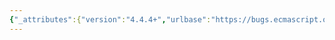 ```yaml
---
{"_attributes":{"version":"4.4.4+","urlbase":"https://bugs.ecmascript.org/","maintainer":"dherman@mozilla.com"},"bug":{"bug_id":672,"creation_ts":"2012-09-29 10:34:00 -0700","short_desc":"Specify ToPropertyName","delta_ts":"2012-11-23 09:45:37 -0800","product":"Draft for 6th Edition","component":"new feature","version":"Rev 10: September 27, 2012 Draft","rep_platform":"All","op_sys":"All","bug_status":"RESOLVED","resolution":"FIXED","priority":"Normal","bug_severity":"enhancement","everconfirmed":true,"reporter":{"uid":"waldron.rick","name":"Rick Waldron"},"assigned_to":{"uid":"allen","name":"Allen Wirfs-Brock"},"long_desc":[{"commentid":1788,"comment_count":0,"who":{"uid":"waldron.rick","name":"Rick Waldron"},"bug_when":"2012-09-29 10:34:47 -0700","thetext":"Per the harmonized private_name_objects proposal[0]:\n\n\"The semantics of property lookup is generalized such that wherever ToString was used for property names in ES5, this is replaced with a new ToPropertyName operation. For a Name object x, ToPropertyName produces x. For any other value y, it produces ToString(y).\"\n\n\n\n\n[0]http://wiki.ecmascript.org/doku.php?id=harmony:private_name_objects"},{"commentid":2557,"comment_count":1,"who":{"uid":"allen","name":"Allen Wirfs-Brock"},"bug_when":"2012-11-22 13:49:11 -0800","thetext":"in rev 12 draft"},{"commentid":2633,"comment_count":2,"who":{"uid":"allen","name":"Allen Wirfs-Brock"},"bug_when":"2012-11-23 09:45:37 -0800","thetext":"corrected in rev 12, Nov. 22, 2012 draft"}]}}
---
```

